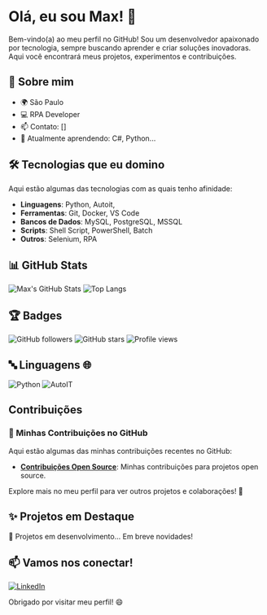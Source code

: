 # Olá, eu sou Max! 👋

Bem-vindo(a) ao meu perfil no GitHub! Sou um desenvolvedor apaixonado por tecnologia, sempre buscando aprender e criar soluções inovadoras. Aqui você encontrará meus projetos, experimentos e contribuições.

## 🚀 Sobre mim
- 🌍 São Paulo
- 💻 RPA Developer
- 📫 Contato: []
- 🌱 Atualmente aprendendo: C#, Python...

## 🛠️ Tecnologias que eu domino
Aqui estão algumas das tecnologias com as quais tenho afinidade:

- **Linguagens**: Python, Autoit, 
- **Ferramentas**: Git, Docker, VS Code
- **Bancos de Dados**: MySQL, PostgreSQL, MSSQL
- **Scripts**: Shell Script, PowerShell, Batch
- **Outros**: Selenium, RPA

## 📊 GitHub Stats
![Max's GitHub Stats](https://github-readme-stats.vercel.app/api?username=OverloadMX&show_icons=true&theme=radical&hide_border=true)
![Top Langs](https://github-readme-stats.vercel.app/api/top-langs/?username=OverloadMX&layout=compact&theme=radical&hide_border=true)

## 🏆 Badges
![GitHub followers](https://img.shields.io/github/followers/OverloadMX?style=social)
![GitHub stars](https://img.shields.io/github/stars/OverloadMX?style=social)
![Profile views](https://komarev.com/ghpvc/?username=OverloadMX&color=blueviolet)

## 🔤 Linguagens 🌐
![Python](https://img.shields.io/badge/Python-3776AB.svg?style=for-the-badge&logo=Python&logoColor=white)
![AutoIT](https://img.shields.io/badge/AutoIt-5D83AC.svg?style=for-the-badge&logo=AutoIt&logoColor=white)

## Contribuições
### 📌 Minhas Contribuições no GitHub

Aqui estão algumas das minhas contribuições recentes no GitHub:

- [**Contribuições Open Source**](https://github.com/OverloadMX/dio-lab-open-source): Minhas contribuições para projetos open source.

Explore mais no meu perfil para ver outros projetos e colaborações! 🚀

## ✨ Projetos em Destaque
🚧 Projetos em desenvolvimento... Em breve novidades! 

## 📫 Vamos nos conectar!
<a href="https://www.linkedin.com/in/maxwellotaviosantos"><img src="https://img.shields.io/badge/-LinkedIn-0077B5?style=flat&logo=linkedin&logoColor=white" alt="LinkedIn"></a>

Obrigado por visitar meu perfil! 😄
